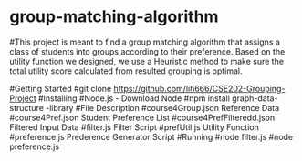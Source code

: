 # group-matching-algorithm

#This project is meant to find a group matching algorithm that assigns a class of students into groups according to their preference. Based on the utility function we designed, we use a Heuristic method to make sure the total utility score calculated from resulted grouping is optimal.

#Getting Started
#git clone https://github.com/lih666/CSE202-Grouping-Project
#Installing
#Node.js - Download Node
#npm install graph-data-structure -library
#File Description
#course4Group.json Reference Data
#course4Pref.json Student Preference List
#course4PrefFilteredd.json Filtered Input Data
#filter.js Filter Script
#prefUtil.js Utility Function
#preference.js Prederence Generator Script
#Running
#node filter.js
#node preference.js
